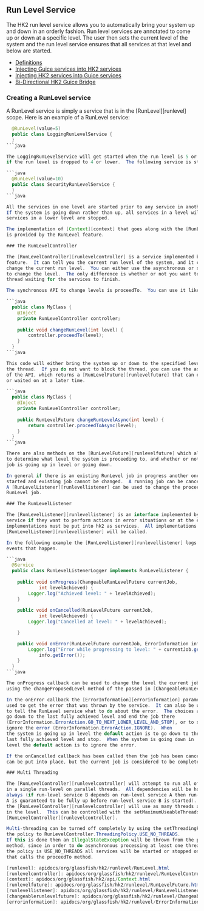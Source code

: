 ## Run Level Service

The HK2 run level service allows you to automatically bring your system up and down in
an orderly fashion.  Run level services are annotated to come up or down at a specific
level.  The user then sets the current level of the system and the run level service
ensures that all services at that level and below are started.

+ [Definitions](guice-bridge.html#Definitions)
+ [Injecting Guice services into HK2 services](guice-bridge.html#Injecting_Guice_services_into_HK2_services)
+ [Injecting HK2 services into Guice services](guice-bridge.html#Injecting_HK2_services_into_Guice_services)
+ [Bi-Directional HK2 Guice Bridge](guice-bridge.html#Bi-Directional_HK2_Guice_Bridge)

### Creating a RunLevel service

A RunLevel service is simply a service that is in the [RunLevel][runlevel] scope.  Here is an
example of a RunLevel service:
 
```java
  @RunLevel(value=5)
  public class LoggingRunLevelService {
  }
```java

The LoggingRunLevelService will get started when the run level is 5 or higher, and will be shutdown
if the run level is dropped to 4 or lower.  The following service is started at level 10:

```java
  @RunLevel(value=10)
  public class SecurityRunLevelService {
  }
```java

All the services in one level are started prior to any service in another level being started.
If the system is going down rather than up, all services in a level will be stopped before
services in a lower level are stopped.

The implementation of [Context][context] that goes along with the [RunLevel][runlevel] scope
is provided by the RunLevel feature.

### The RunLevelController

The [RunLevelController][runlevelcontroller] is a service implemented by the HK2 RunLevel
feature.  It can tell you the current run level of the system, and it can be used to
change the current run level.  You can either use the asynchronous or synchronous version
to change the level.  The only difference is whether or not you want to block the current
thread waiting for the services to finish. 

The synchronous API to change levels is proceedTo.  You can use it like this:

```java
  public class MyClass {
    @Inject
    private RunLevelController controller;
    
    public void changeRunLevel(int level) {
        controller.proceedTo(level);
    }
  }
```java

This code will either bring the system up or down to the specified level while blocking
the thread.  If you do not want to block the thread, you can use the asynchronous version
of the API, which returns a [RunLevelFuture][runlevelfuture] that can either be polled
or waited on at a later time.

```java
  public class MyClass {
    @Inject
    private RunLevelController controller;
    
    public RunLevelFuture changeRunLevelAsync(int level) {
        return controller.proceedToAsync(level);
    }
  }
```java

There are also methods on the [RunLevelFuture][runlevelfuture] which allows the caller
to determine what level the system is proceeding to, and whether or not the current
job is going up in level or going down.

In general if there is an existing RunLevel job in progress another one cannot be
started and existing job cannot be changed.  A running job can be cancelled at any time.
A [RunLevelListener][runlevellistener] can be used to change the proceedTo value of a
RunLevel job.

### The RunLevelListener

The [RunLevelListener][runlevellistener] is an interface implemented by users of the RunLevel
service if they want to perform actions in error situations or at the end of a level.  The
implementations must be put into hk2 as services.  All implementations of
[RunLevelListener][runlevellistener] will be called.

In the following example the [RunLevelListener][runlevellistener] logs all
events that happen.

```java
  @Service
  public class RunLevelListenerLogger implements RunLevelListener {
  
    public void onProgress(ChangeableRunLevelFuture currentJob,
            int levelAchieved) {
        Logger.log("Achieved level: " + levelAchieved);
    }
    
    public void onCancelled(RunLevelFuture currentJob,
            int levelAchieved) {
        Logger.log("Cancelled at level: " + levelAchieved);

    }

    public void onError(RunLevelFuture currentJob, ErrorInformation info) {
        Logger.log("Error while progressing to level: " + currentJob.getProposedLevel(),
            info.getError());
    }
  }
```java

The onProgress callback can be used to change the level the current job is proceeding to
using the changeProposedLevel method of the passed in [ChangeableRunLevelFuture][changeablerunlevelfuture].

In the onError callback the [ErrorInformation][errorinformation] parameter can be
used to get the error that was thrown by the service.  It can also be used
to tell the RunLevel service what to do about the error.  The choices are to
go down to the last fully achieved level and end the job there
(ErrorInformation.ErrorAction.GO_TO_NEXT_LOWER_LEVEL_AND_STOP), or to simply
ignore the error (ErrorInformation.ErrorAction.IGNORE).  When
the system is going up in level the default action is to go down to the
last fully achieved level and stop.  When the system is going down in
level the default action is to ignore the error.

If the onCancelled callback has been called then the job has been cancelled.  A new job
can be put into place, but the current job is considered to be complete.

### Multi Threading

The [RunLevelController][runlevelcontroller] will attempt to run all of the services
in a single run-level on parallel threads.  All dependencies will be honored as
always (if run-level service B depends on run-level service A then run-level service
A is guaranteed to be fully up before run-level service B is started).  By default
the [RunLevelController][runlevelcontroller] will use as many threads as their are services
in the level.  This can be controlled with the setMaximumUseableThreads method of
[RunLevelController][runlevelcontroller].

Multi-threading can be turned off completely by using the setThreadingPolicy method to set
the policy to RunLevelController.ThreadingPolicy.USE_NO_THREADS.
If this is done then an IllegalStateException will be thrown from the proceedToAsync
method, since in order to do asynchronous processing at least one thread must be used.  When
the policy is USE_NO_THREADS all services will be started or stopped on the thread
that calls the proceedTo method.

[runlevel]: apidocs/org/glassfish/hk2/runlevel/RunLevel.html
[runlevelcontroller]: apidocs/org/glassfish/hk2/runlevel/RunLevelController.html
[context]: apidocs/org/glassfish/hk2/api/Context.html
[runlevelfuture]: apidocs/org/glassfish/hk2/runlevel/RunLevelFuture.html
[runlevellistener]: apidocs/org/glassfish/hk2/runlevel/RunLevelListener.html
[changeablerunlevelfuture]: apidocs/org/glassfish/hk2/runlevel/ChangeableRunLevelFuture.html
[errorinformation]: apidocs/org/glassfish/hk2/runlevel/ErrorInformation.html